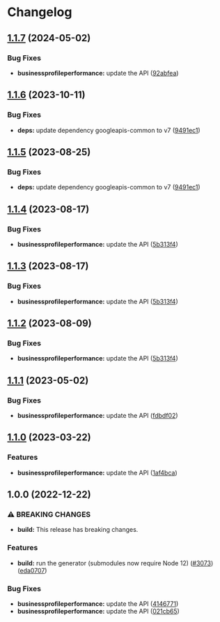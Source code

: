 # Changelog

## [1.1.7](https://github.com/googleapis/google-api-nodejs-client/compare/businessprofileperformance-v1.1.6...businessprofileperformance-v1.1.7) (2024-05-02)


### Bug Fixes

* **businessprofileperformance:** update the API ([92abfea](https://github.com/googleapis/google-api-nodejs-client/commit/92abfea3a06b9714b650f6846469a434ff9d8c71))

## [1.1.6](https://github.com/googleapis/google-api-nodejs-client/compare/businessprofileperformance-v1.1.5...businessprofileperformance-v1.1.6) (2023-10-11)


### Bug Fixes

* **deps:** update dependency googleapis-common to v7 ([9491ec1](https://github.com/googleapis/google-api-nodejs-client/commit/9491ec1cdc3c413e7d73edcfcd59cf5c28a7c855))

## [1.1.5](https://github.com/googleapis/google-api-nodejs-client/compare/businessprofileperformance-v1.1.4...businessprofileperformance-v1.1.5) (2023-08-25)


### Bug Fixes

* **deps:** update dependency googleapis-common to v7 ([9491ec1](https://github.com/googleapis/google-api-nodejs-client/commit/9491ec1cdc3c413e7d73edcfcd59cf5c28a7c855))

## [1.1.4](https://github.com/googleapis/google-api-nodejs-client/compare/businessprofileperformance-v1.1.3...businessprofileperformance-v1.1.4) (2023-08-17)


### Bug Fixes

* **businessprofileperformance:** update the API ([5b313f4](https://github.com/googleapis/google-api-nodejs-client/commit/5b313f49201d721fee03d7bf8246184187a5d11c))

## [1.1.3](https://github.com/googleapis/google-api-nodejs-client/compare/businessprofileperformance-v1.1.2...businessprofileperformance-v1.1.3) (2023-08-17)


### Bug Fixes

* **businessprofileperformance:** update the API ([5b313f4](https://github.com/googleapis/google-api-nodejs-client/commit/5b313f49201d721fee03d7bf8246184187a5d11c))

## [1.1.2](https://github.com/googleapis/google-api-nodejs-client/compare/businessprofileperformance-v1.1.1...businessprofileperformance-v1.1.2) (2023-08-09)


### Bug Fixes

* **businessprofileperformance:** update the API ([5b313f4](https://github.com/googleapis/google-api-nodejs-client/commit/5b313f49201d721fee03d7bf8246184187a5d11c))

## [1.1.1](https://github.com/googleapis/google-api-nodejs-client/compare/businessprofileperformance-v1.1.0...businessprofileperformance-v1.1.1) (2023-05-02)


### Bug Fixes

* **businessprofileperformance:** update the API ([fdbdf02](https://github.com/googleapis/google-api-nodejs-client/commit/fdbdf02c86951783f913f471f874e94ec20e5843))

## [1.1.0](https://github.com/googleapis/google-api-nodejs-client/compare/businessprofileperformance-v1.0.0...businessprofileperformance-v1.1.0) (2023-03-22)


### Features

* **businessprofileperformance:** update the API ([1af4bca](https://github.com/googleapis/google-api-nodejs-client/commit/1af4bcac450512b155d866746349d04388bb09f2))

## 1.0.0 (2022-12-22)


### ⚠ BREAKING CHANGES

* **build:** This release has breaking changes.

### Features

* **build:** run the generator (submodules now require Node 12) ([#3073](https://github.com/googleapis/google-api-nodejs-client/issues/3073)) ([eda0707](https://github.com/googleapis/google-api-nodejs-client/commit/eda07079dadab46a80b6f9ede618f4f43030169e))


### Bug Fixes

* **businessprofileperformance:** update the API ([4146771](https://github.com/googleapis/google-api-nodejs-client/commit/414677137630400309f84f5d1113df42d538e60a))
* **businessprofileperformance:** update the API ([021cb65](https://github.com/googleapis/google-api-nodejs-client/commit/021cb651a6f33787f0eac4a5e82dc49ee33dcd48))
